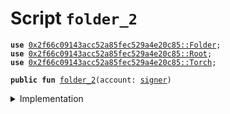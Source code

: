 
<a name="folder_2"></a>

# Script `folder_2`





<pre><code><b>use</b> <a href="Folder.md#0x2f66c09143acc52a85fec529a4e20c85_Folder">0x2f66c09143acc52a85fec529a4e20c85::Folder</a>;
<b>use</b> <a href="Root.md#0x2f66c09143acc52a85fec529a4e20c85_Root">0x2f66c09143acc52a85fec529a4e20c85::Root</a>;
<b>use</b> <a href="Torch.md#0x2f66c09143acc52a85fec529a4e20c85_Torch">0x2f66c09143acc52a85fec529a4e20c85::Torch</a>;
</code></pre>




<pre><code><b>public</b> <b>fun</b> <a href="folder.md#folder_2">folder_2</a>(account: <a href="">signer</a>)
</code></pre>



<details>
<summary>Implementation</summary>


<pre><code><b>fun</b> <a href="folder.md#folder_2">folder_2</a>(account: <a href="">signer</a>) {
    // Extracting, and inserting it again
    <b>let</b> vec2: <a href="">vector</a>&lt;<a href="Torch.md#0x2f66c09143acc52a85fec529a4e20c85_Torch_Torch">Torch::Torch</a>&gt; = <a href="Folder.md#0x2f66c09143acc52a85fec529a4e20c85_Folder_unwrap">Folder::unwrap</a>&lt;<a href="Torch.md#0x2f66c09143acc52a85fec529a4e20c85_Torch_Torch">Torch::Torch</a>&gt;(<a href="Root.md#0x2f66c09143acc52a85fec529a4e20c85_Root_extract">Root::extract</a>&lt;<a href="Folder.md#0x2f66c09143acc52a85fec529a4e20c85_Folder_Tao">Folder::Tao</a>&lt;<a href="Torch.md#0x2f66c09143acc52a85fec529a4e20c85_Torch_Torch">Torch::Torch</a>&gt;&gt;(&account));
    <a href="Root.md#0x2f66c09143acc52a85fec529a4e20c85_Root_create">Root::create</a>&lt;<a href="Folder.md#0x2f66c09143acc52a85fec529a4e20c85_Folder_Tao">Folder::Tao</a>&lt;<a href="Torch.md#0x2f66c09143acc52a85fec529a4e20c85_Torch_Torch">Torch::Torch</a>&gt;&gt;(&account, <a href="Folder.md#0x2f66c09143acc52a85fec529a4e20c85_Folder_wrap">Folder::wrap</a>&lt;<a href="Torch.md#0x2f66c09143acc52a85fec529a4e20c85_Torch_Torch">Torch::Torch</a>&gt;(vec2));
}
</code></pre>



</details>
